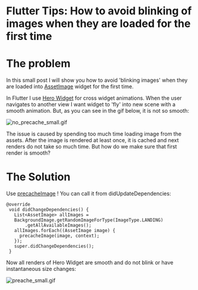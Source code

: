 # Flutter Tips: How to avoid blinking of images when they are loaded for the first time

# The problem
In this small post I will show you how to avoid 'blinking images' when they are loaded into  [AssetImage](https://flutter.dev/docs/development/ui/assets-and-images)  widget for the first time.

In Flutter I use  [Hero Widget](https://flutter.dev/docs/development/ui/animations/hero-animations)  for cross widget animations. When the user navigates to another view I want widget to 'fly' into new scene with a smooth animation. But, as you can see in the gif below, it is not so  smooth:


![no_precache_small.gif](https://cdn.hashnode.com/res/hashnode/image/upload/v1561018791796/uFaYe4gr7.gif)

The issue is caused by spending too much time loading image from the assets. After the image is rendered at least once, it is cached and next renders do not take so much time. But how do we make sure that first render is smooth?

# The Solution

Use [precacheImage](https://api.flutter.dev/flutter/widgets/precacheImage.html) ! You can call it from didUpdateDependencies:

    @override
     void didChangeDependencies() {
       List<AssetImage> allImages =
       BackgroundImage.getRandomImageForType(ImageType.LANDING)
           .getAllAvailableImages();
       allImages.forEach((AssetImage image) {
         precacheImage(image, context);
       });
       super.didChangeDependencies();
     }

Now all renders of Hero Widget are smooth and do not blink or have instantaneous size changes:

![preache_small.gif](https://cdn.hashnode.com/res/hashnode/image/upload/v1561018315193/-fMM4P3tV.gif)



